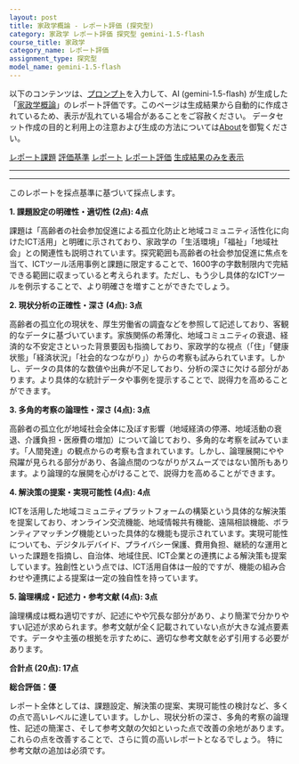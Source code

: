 ```yaml
---
layout: post
title: 家政学概論 - レポート評価 (探究型)
category: 家政学 レポート評価 探究型 gemini-1.5-flash
course_title: 家政学
category_name: レポート評価
assignment_type: 探究型
model_name: gemini-1.5-flash
---
```


以下のコンテンツは、[プロンプト](https://github.com/takedatoshiyuki/synthetic_assignments/tree/main/generated/家政学/gemini-1.5-flash/prompt_レポート評価-探究型.md)を入力して、AI (gemini-1.5-flash) が生成した「[家政学概論](/contents/家政学/)」のレポート評価です。このページは生成結果から自動的に作成されているため、表示が乱れている場合があることをご容赦ください。
データセット作成の目的と利用上の注意および生成の方法については[About](/About)を御覧ください。

[レポート課題](../レポート課題-探究型)
[評価基準](../評価基準-探究型)
[レポート](../レポート-探究型)
[レポート評価](../レポート評価-探究型)
[生成結果のみを表示](https://github.com/takedatoshiyuki/synthetic_assignments/tree/main/generated/家政学/gemini-1.5-flash/レポート評価-探究型.md)
  

***
***
  
このレポートを採点基準に基づいて採点します。

**1. 課題設定の明確性・適切性 (2点): 4点**

課題は「高齢者の社会参加促進による孤立化防止と地域コミュニティ活性化に向けたICT活用」と明確に示されており、家政学の「生活環境」「福祉」「地域社会」との関連性も説明されています。探究範囲も高齢者の社会参加促進に焦点を当て、ICTツール活用事例と課題に限定することで、1600字の字数制限内で完結できる範囲に収まっていると考えられます。ただし、もう少し具体的なICTツールを例示することで、より明確さを増すことができたでしょう。


**2. 現状分析の正確性・深さ (4点): 3点**

高齢者の孤立化の現状を、厚生労働省の調査などを参照して記述しており、客観的なデータに基づいています。家族関係の希薄化、地域コミュニティの衰退、経済的な不安定さといった背景要因も指摘しており、家政学的な視点（「住」「健康状態」「経済状況」「社会的なつながり」）からの考察も試みられています。しかし、データの具体的な数値や出典が不足しており、分析の深さに欠ける部分があります。より具体的な統計データや事例を提示することで、説得力を高めることができます。


**3. 多角的考察の論理性・深さ (4点): 3点**

高齢者の孤立化が地域社会全体に及ぼす影響（地域経済の停滞、地域活動の衰退、介護負担・医療費の増加）について論じており、多角的な考察を試みています。「人間発達」の観点からの考察も含まれています。しかし、論理展開にやや飛躍が見られる部分があり、各論点間のつながりがスムーズではない箇所もあります。より論理的な展開を心がけることで、説得力を高めることができます。


**4. 解決策の提案・実現可能性 (4点): 4点**

ICTを活用した地域コミュニティプラットフォームの構築という具体的な解決策を提案しており、オンライン交流機能、地域情報共有機能、遠隔相談機能、ボランティアマッチング機能といった具体的な機能も提示されています。実現可能性についても、デジタルデバイド、プライバシー保護、費用負担、継続的な運用といった課題を指摘し、自治体、地域住民、ICT企業との連携による解決策も提案しています。独創性という点では、ICT活用自体は一般的ですが、機能の組み合わせや連携による提案は一定の独自性を持っています。


**5. 論理構成・記述力・参考文献 (4点): 3点**

論理構成は概ね適切ですが、記述にやや冗長な部分があり、より簡潔で分かりやすい記述が求められます。参考文献が全く記載されていない点が大きな減点要素です。データや主張の根拠を示すために、適切な参考文献を必ず引用する必要があります。


**合計点 (20点): 17点**

**総合評価：優**

レポート全体としては、課題設定、解決策の提案、実現可能性の検討など、多くの点で高いレベルに達しています。しかし、現状分析の深さ、多角的考察の論理性、記述の簡潔さ、そして参考文献の欠如といった点で改善の余地があります。これらの点を改善することで、さらに質の高いレポートとなるでしょう。  特に参考文献の追加は必須です。
